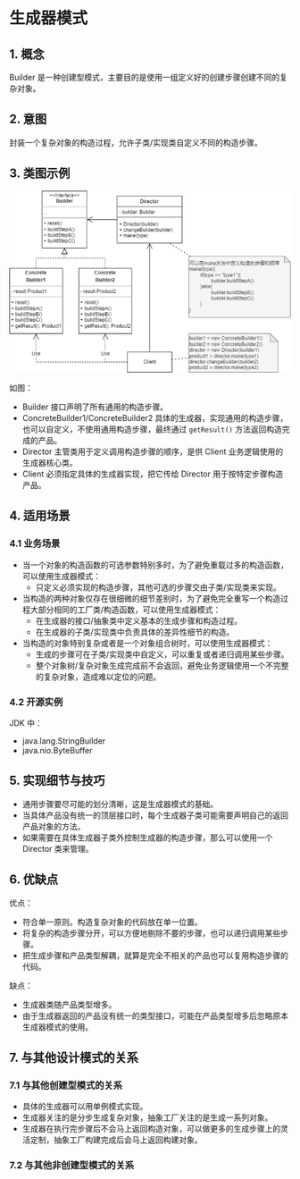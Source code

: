 # 生成器模式
## 1. 概念
Builder 是一种创建型模式，主要目的是使用一组定义好的创建步骤创建不同的复杂对象。

## 2. 意图
封装一个复杂对象的构造过程，允许子类/实现类自定义不同的构造步骤。

## 3. 类图示例
![builder](../../resource/design_pattern/builder.drawio.png)

如图：
* Builder 接口声明了所有通用的构造步骤。
* ConcreteBuilder1/ConcreteBuilder2 具体的生成器，实现通用的构造步骤，也可以自定义，不使用通用构造步骤，最终通过 `getResult()` 方法返回构造完成的产品。
* Director 主管类用于定义调用构造步骤的顺序，是供 Client 业务逻辑使用的生成器核心类。
* Client 必须指定具体的生成器实现，把它传给 Director 用于按特定步骤构造产品。

## 4. 适用场景
### 4.1 业务场景
* 当一个对象的构造函数的可选参数特别多时，为了避免重载过多的构造函数，可以使用生成器模式：
  * 只定义必须实现的构造步骤，其他可选的步骤交由子类/实现类来实现。
* 当构造的两种对象仅存在很细微的细节差别时，为了避免完全重写一个构造过程大部分相同的工厂类/构造函数，可以使用生成器模式：
  * 在生成器的接口/抽象类中定义基本的生成步骤和构造过程。
  * 在生成器的子类/实现类中负责具体的差异性细节的构造。
* 当构造的对象特别复杂或者是一个对象组合树时，可以使用生成器模式：
  * 生成的步骤可在子类/实现类中自定义，可以重复或者递归调用某些步骤。
  * 整个对象树/复杂对象生成完成前不会返回，避免业务逻辑使用一个不完整的复杂对象，造成难以定位的问题。

### 4.2 开源实例
JDK 中：
* java.lang.StringBuilder
* java.nio.ByteBuffer

## 5. 实现细节与技巧
* 通用步骤要尽可能的划分清晰，这是生成器模式的基础。
* 当具体产品没有统一的顶层接口时，每个生成器子类可能需要声明自己的返回产品对象的方法。
* 如果需要在具体生成器子类外控制生成器的构造步骤，那么可以使用一个 Director 类来管理。

## 6. 优缺点
优点：
* 符合单一原则。构造复杂对象的代码放在单一位置。
* 将复杂的构造步骤分开，可以方便地剔除不要的步骤，也可以递归调用某些步骤。
* 把生成步骤和产品类型解耦，就算是完全不相关的产品也可以复用构造步骤的代码。

缺点：
* 生成器类随产品类型增多。
* 由于生成器返回的产品没有统一的类型接口，可能在产品类型增多后忽略原本生成器模式的使用。

## 7. 与其他设计模式的关系
### 7.1 与其他创建型模式的关系
* 具体的生成器可以用单例模式实现。
* 生成器关注的是分步生成复杂对象，抽象工厂关注的是生成一系列对象。
* 生成器在执行完步骤后不会马上返回构造对象，可以做更多的生成步骤上的灵活定制，抽象工厂构建完成后会马上返回构建对象。

### 7.2 与其他非创建型模式的关系

